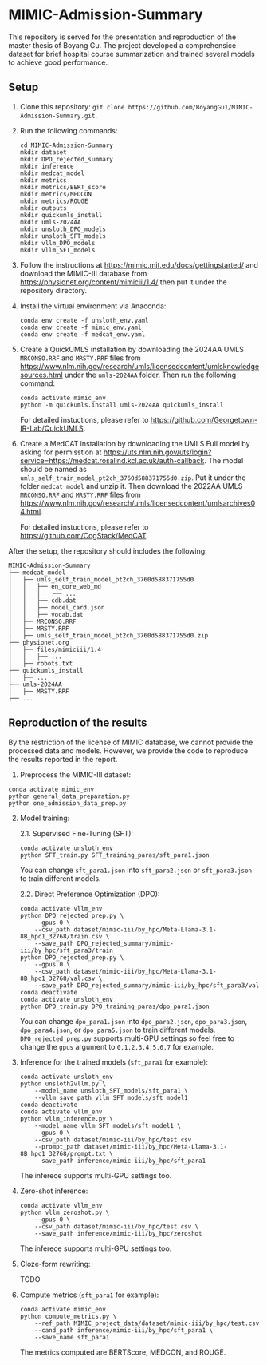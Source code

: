 # MIMIC-Admission-Summary

This repository is served for the presentation and reproduction of the master thesis of Boyang Gu. The project developed a comprehensice dataset for brief hospital course summarization and trained several models to achieve good performance.

## Setup

1. Clone this repository: `git clone https://github.com/BoyangGu1/MIMIC-Admission-Summary.git`.

2. Run the following commands:

    ```
    cd MIMIC-Admission-Summary
    mkdir dataset
    mkdir DPO_rejected_summary
    mkdir inference
    mkdir medcat_model
    mkdir metrics
    mkdir metrics/BERT_score
    mkdir metrics/MEDCON
    mkdir metrics/ROUGE
    mkdir outputs
    mkdir quickumls_install
    mkdir umls-2024AA
    mkdir unsloth_DPO_models
    mkdir unsloth_SFT_models
    mkdir vllm_DPO_models
    mkdir vllm_SFT_models
    ```

2. Follow the instructions at https://mimic.mit.edu/docs/gettingstarted/ and download the MIMIC-III database from https://physionet.org/content/mimiciii/1.4/ then put it under the repository directory.

3. Install the virtual environment via Anaconda: 

    ```
    conda env create -f unsloth_env.yaml
    conda env create -f mimic_env.yaml
    conda env create -f medcat_env.yaml
    ```

4. Create a QuickUMLS installation by downloading the 2024AA UMLS `MRCONSO.RRF` and `MRSTY.RRF` files from https://www.nlm.nih.gov/research/umls/licensedcontent/umlsknowledgesources.html under the `umls-2024AA` folder. Then run the following command:

    ```
    conda activate mimic_env
    python -m quickumls.install umls-2024AA quickumls_install
    ```

    For detailed instuctions, please refer to https://github.com/Georgetown-IR-Lab/QuickUMLS.

5. Create a MedCAT installation by downloading the UMLS Full model by asking for permisstion at https://uts.nlm.nih.gov/uts/login?service=https://medcat.rosalind.kcl.ac.uk/auth-callback. The model should be named as `umls_self_train_model_pt2ch_3760d588371755d0.zip`. Put it under the folder `medcat_model` and unzip it. Then download the 2022AA UMLS `MRCONSO.RRF` and `MRSTY.RRF` files from https://www.nlm.nih.gov/research/umls/licensedcontent/umlsarchives04.html.

    For detailed instuctions, please refer to https://github.com/CogStack/MedCAT.

After the setup, the repository should includes the following:

```
MIMIC-Admission-Summary
├── medcat_model
│   ├── umls_self_train_model_pt2ch_3760d588371755d0
│   │   ├── en_core_web_md
│   │   │   ├── ...
│   │   ├── cdb.dat
│   │   ├── model_card.json
│   │   ├── vocab.dat
│   ├── MRCONSO.RRF
│   ├── MRSTY.RRF
|   ├── umls_self_train_model_pt2ch_3760d588371755d0.zip
├── physionet.org
│   ├── files/mimiciii/1.4
│   │   ├── ...
│   ├── robots.txt
├── quickumls_install
│   ├── ...
├── umls-2024AA
│   ├── MRSTY.RRF
├── ...
```

## Reproduction of the results

By the restriction of the license of MIMIC database, we cannot provide the processed data and models. However, we provide the code to reproduce the results reported in the report.

1. Preprocess the MIMIC-III dataset:

```
conda activate mimic_env
python general_data_preparation.py
python one_admission_data_prep.py
```

2. Model training:

    2.1. Supervised Fine-Tuning (SFT):

    ```
    conda activate unsloth_env
    python SFT_train.py SFT_training_paras/sft_para1.json
    ```

    You can change `sft_para1.json` into `sft_para2.json` or `sft_para3.json` to train different models.

    2.2. Direct Preference Optimization (DPO):

    ```
    conda activate vllm_env
    python DPO_rejected_prep.py \
        --gpus 0 \
        --csv_path dataset/mimic-iii/by_hpc/Meta-Llama-3.1-8B_hpc1_32768/train.csv \
        --save_path DPO_rejected_summary/mimic-iii/by_hpc/sft_para3/train
    python DPO_rejected_prep.py \
        --gpus 0 \
        --csv_path dataset/mimic-iii/by_hpc/Meta-Llama-3.1-8B_hpc1_32768/val.csv \
        --save_path DPO_rejected_summary/mimic-iii/by_hpc/sft_para3/val
    conda deactivate
    conda activate unsloth_env
    python DPO_train.py DPO_training_paras/dpo_para1.json
    ```

    You can change `dpo_para1.json` into `dpo_para2.json`, `dpo_para3.json`, `dpo_para4.json`, or `dpo_para5.json` to train different models. `DPO_rejected_prep.py` supports multi-GPU settings so feel free to change the `gpus` argument to `0,1,2,3,4,5,6,7` for example.

4. Inference for the trained models (`sft_para1` for example):

    ```
    conda activate unsloth_env
    python unsloth2vllm.py \
        --model_name unsloth_SFT_models/sft_para1 \
        --vllm_save_path vllm_SFT_models/sft_model1
    conda deactivate
    conda activate vllm_env
    python vllm_inference.py \
        --model_name vllm_SFT_models/sft_model1 \
        --gpus 0 \
        --csv_path dataset/mimic-iii/by_hpc/test.csv
        --prompt_path dataset/mimic-iii/by_hpc/Meta-Llama-3.1-8B_hpc1_32768/prompt.txt \
        --save_path inference/mimic-iii/by_hpc/sft_para1
    ```

    The inferece supports multi-GPU settings too.

5. Zero-shot inference:

    ```
    conda activate vllm_env
    python vllm_zeroshot.py \
        --gpus 0 \
        --csv_path dataset/mimic-iii/by_hpc/test.csv \
        --save_path inference/mimic-iii/by_hpc/zeroshot
    ```

    The inferece supports multi-GPU settings too.

6. Cloze-form rewriting:

    TODO

7. Compute metrics (`sft_para1` for example):

    ```
    conda activate mimic_env
    python compute_metrics.py \
        --ref_path MIMIC_project_data/dataset/mimic-iii/by_hpc/test.csv
        --cand_path inference/mimic-iii/by_hpc/sft_para1 \
        --save_name sft_para1
    ```

    The metrics computed are BERTScore, MEDCON, and ROUGE.